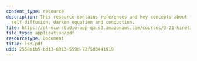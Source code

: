 ```yaml
---
content_type: resource
description: This resource contains references and key concepts about fick's laws,
  self-diffusion, darken equation and conduction.
file: https://ol-ocw-studio-app-qa.s3.amazonaws.com/courses/3-21-kinetic-processes-in-materials-spring-2006/2558a1b5bd136913559d72f5d3441919_ls3.pdf
file_type: application/pdf
resourcetype: Document
title: ls3.pdf
uid: 2558a1b5-bd13-6913-559d-72f5d3441919
---
```

